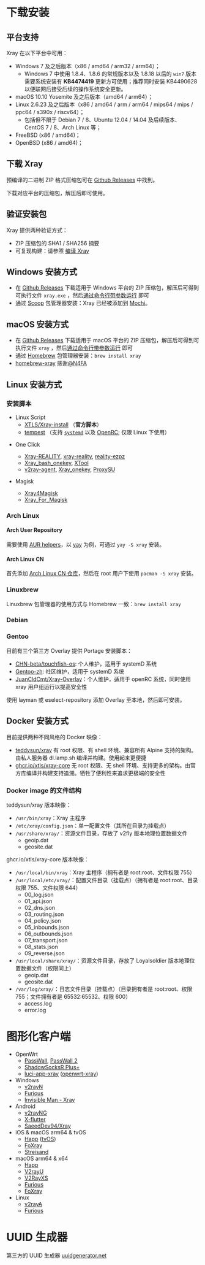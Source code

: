# 下载安装

## 平台支持

Xray 在以下平台中可用：

- Windows 7 及之后版本（x86 / amd64 / arm32 / arm64）；
  - Windows 7 中使用 1.8.4、1.8.6 的常规版本以及 1.8.18 以后的 `win7` 版本需要系统安装有 **KB4474419** 更新方可使用；推荐同时安装 KB4490628 以便联网后接受后续的操作系统安全更新。
- macOS 10.10 Yosemite 及之后版本（amd64 / arm64）；
- Linux 2.6.23 及之后版本（x86 / amd64 / arm / arm64 / mips64 / mips / ppc64 / s390x / riscv64）；
  - 包括但不限于 Debian 7 / 8、Ubuntu 12.04 / 14.04 及后续版本、CentOS 7 / 8、Arch Linux 等；
- FreeBSD (x86 / amd64)；
- OpenBSD (x86 / amd64)；

## 下载 Xray

预编译的二进制 ZIP 格式压缩包可在 [Github Releases](https://github.com/xtls/Xray-core/releases) 中找到。

下载对应平台的压缩包，解压后即可使用。

## 验证安装包

Xray 提供两种验证方式：

- ZIP 压缩包的 SHA1 / SHA256 摘要
- 可复现构建：请参照 [编译 Xray](../development/intro/compile.md)

## Windows 安装方式

- 在 [Github Releases](https://github.com/xtls/Xray-core/releases) 下载适用于 Windows 平台的 ZIP 压缩包，解压后可得到可执行文件 `xray.exe`
  ，然后[通过命令行带参数运行](./command) 即可
- 通过 [Scoop](https://scoop.sh) 包管理器安装：Xray 已经被添加到 [Mochi](https://github.com/Qv2ray/mochi)。

## macOS 安装方式

- 在 [Github Releases](https://github.com/xtls/Xray-core/releases) 下载适用于 macOS 平台的 ZIP 压缩包，解压后可得到可执行文件 `xray`
  ，然后[通过命令行带参数运行](./command.md) 即可
- 通过 [Homebrew](https://brew.sh) 包管理器安装：`brew install xray`
- [homebrew-xray](https://github.com/N4FA/homebrew-xray) 感谢[@N4FA](https://github.com/N4FA)

## Linux 安装方式

### 安装脚本

- Linux Script
  - [XTLS/Xray-install](https://github.com/XTLS/Xray-install) （**官方脚本**）
  - [tempest](https://github.com/team-cloudchaser/tempest) （支持 [`systemd`](https://systemd.io) 以及 [OpenRC](https://github.com/OpenRC/openrc); 仅限 Linux 下使用）

* One Click
  - [Xray-REALITY](https://github.com/zxcvos/Xray-script), [xray-reality](https://github.com/sajjaddg/xray-reality), [reality-ezpz](https://github.com/aleskxyz/reality-ezpz)
  - [Xray_bash_onekey](https://github.com/hello-yunshu/Xray_bash_onekey), [XTool](https://github.com/LordPenguin666/XTool)
  - [v2ray-agent](https://github.com/mack-a/v2ray-agent), [Xray_onekey](https://github.com/wulabing/Xray_onekey), [ProxySU](https://github.com/proxysu/ProxySU)

* Magisk
  - [Xray4Magisk](https://github.com/Asterisk4Magisk/Xray4Magisk)
  - [Xray_For_Magisk](https://github.com/E7KMbb/Xray_For_Magisk)

### Arch Linux

#### Arch User Repository

需要使用 [AUR helpers](https://wiki.archlinux.org/index.php/AUR_helpers)，以 [yay](https://github.com/Jguer/yay)
为例，可通过 `yay -S xray` 安装。

#### Arch Linux CN

首先添加 [Arch Linux CN 仓库](https://www.archlinuxcn.org/archlinux-cn-repo-and-mirror/)，然后在 root 用户下使用 `pacman -S xray` 安装。

### Linuxbrew

Linuxbrew 包管理器的使用方式与 Homebrew 一致：`brew install xray`

### Debian <Badge text="WIP" type="warning"/>

### Gentoo

目前有三个第三方 Overlay 提供 Portage 安装脚本：

- [CHN-beta/touchfish-os](https://github.com/gentoo-mirror/touchfish-os/tree/master/net-proxy/Xray): 个人维护，适用于 systemD 系统
- [Gentoo-zh](https://github.com/microcai/gentoo-zh): 社区维护，适用于 systemD 系统
- [JuanCldCmt/Xray-Overlay](https://github.com/JuanCldCmt/Xray-Overlay)：个人维护，适用于 openRC 系统，同时使用 xray 用户组运行以提高安全性

使用 layman 或 eselect-repository 添加 Overlay 至本地，然后即可安装。

## Docker 安装方式

目前提供两种不同风格的 Docker 映像：

- [teddysun/xray](https://hub.docker.com/r/teddysun/xray) 有 root 权限、有 shell 环境、兼容所有 Alpine 支持的架构。由私人服务器 dl.lamp.sh 编译并构建。使用起来更便捷
- [ghcr.io/xtls/xray-core](https://ghcr.io/xtls/xray-core) 无 root 权限、无 shell 环境、支持更多的架构。由官方库编译并构建支持追溯。牺牲了便利性来追求更极端的安全性

### Docker image 的文件结构

teddysun/xray 版本映像：

- `/usr/bin/xray`：Xray 主程序
- `/etc/xray/config.json`：单一配置文件（其所在目录为挂载点）
- `/usr/share/xray/`：资源文件目录，存放了 v2fly 版本地理位置数据文件
  - geoip.dat
  - geosite.dat

ghcr.io/xtls/xray-core 版本映像：

- `/usr/local/bin/xray`：Xray 主程序（拥有者是 root:root、文件权限 755）
- `/usr/local/etc/xray/`：配置文件目录（挂载点）（拥有者是 root:root、目录权限 755、文件权限 644）
  - 00_log.json
  - 01_api.json
  - 02_dns.json
  - 03_routing.json
  - 04_policy.json
  - 05_inbounds.json
  - 06_outbounds.json
  - 07_transport.json
  - 08_stats.json
  - 09_reverse.json
- `/usr/local/share/xray/`：资源文件目录，存放了 Loyalsoldier 版本地理位置数据文件（权限同上）
  - geoip.dat
  - geosite.dat
- `/var/log/xray/`：日志文件目录（挂载点）（目录拥有者是 root:root、权限 755；文件拥有者是 65532:65532、权限 600）
  - access.log
  - error.log

# 图形化客户端

- OpenWrt
  - [PassWall](https://github.com/xiaorouji/openwrt-passwall), [PassWall 2](https://github.com/xiaorouji/openwrt-passwall2)
  - [ShadowSocksR Plus+](https://github.com/fw876/helloworld)
  - [luci-app-xray](https://github.com/yichya/luci-app-xray) ([openwrt-xray](https://github.com/yichya/openwrt-xray))
- Windows
  - [v2rayN](https://github.com/2dust/v2rayN)
  - [Furious](https://github.com/LorenEteval/Furious)
  - [Invisible Man - Xray](https://github.com/InvisibleManVPN/InvisibleMan-XRayClient)
- Android
  - [v2rayNG](https://github.com/2dust/v2rayNG)
  - [X-flutter](https://github.com/XTLS/X-flutter)
  - [SaeedDev94/Xray](https://github.com/SaeedDev94/Xray)
- iOS & macOS arm64 & tvOS
  - [Happ](https://apps.apple.com/app/happ-proxy-utility/id6504287215) ([tvOS](https://apps.apple.com/us/app/happ-proxy-utility-for-tv/id6748297274))
  - [FoXray](https://apps.apple.com/app/foxray/id6448898396)
  - [Streisand](https://apps.apple.com/app/streisand/id6450534064)
- macOS arm64 & x64
  - [Happ](https://apps.apple.com/app/happ-proxy-utility/id6504287215)
  - [V2rayU](https://github.com/yanue/V2rayU)
  - [V2RayXS](https://github.com/tzmax/V2RayXS)
  - [Furious](https://github.com/LorenEteval/Furious)
  - [FoXray](https://apps.apple.com/app/foxray/id6448898396)
- Linux
  - [v2rayA](https://github.com/v2rayA/v2rayA)
  - [Furious](https://github.com/LorenEteval/Furious)

# UUID 生成器

第三方的 UUID 生成器 [uuidgenerator.net](https://www.uuidgenerator.net)
